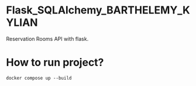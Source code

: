 # Flask_SQLAlchemy_BARTHELEMY_KYLIAN
Reservation Rooms API with flask.

# How to run project?
```console
docker compose up --build
```
